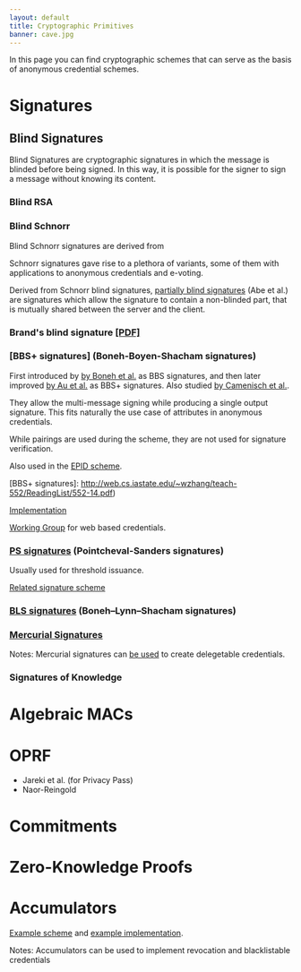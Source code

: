 ```yaml
---
layout: default
title: Cryptographic Primitives
banner: cave.jpg
---
```

In this page you can find cryptographic schemes that can serve as the basis of anonymous credential schemes.

# Signatures

## Blind Signatures

Blind Signatures are cryptographic signatures in which the message is blinded before being signed.
In this way, it is possible for the signer to sign a message without knowing its content.

### Blind RSA

### Blind Schnorr

Blind Schnorr signatures are derived from

Schnorr signatures gave rise to a plethora of variants, some of them with applications to anonymous credentials and e-voting.

Derived from Schnorr blind signatures, [partially blind signatures](https://www.iacr.org/archive/crypto2000/18800272/18800272.pdf) (Abe et al.) are signatures
 which allow the signature to contain a non-blinded part, that is mutually shared between the server and the client.

### Brand's blind signature [\[PDF\]](http://courses.csail.mit.edu/6.857/2009/handouts/untraceable.pdf)

### [BBS+ signatures] (Boneh-Boyen-Shacham signatures)

First introduced by [by Boneh et al.](http://crypto.stanford.edu/~dabo/papers/groupsigs.pdf)
as BBS signatures, and then later improved
[by Au et al.](http://web.cs.iastate.edu/~wzhang/teach-552/ReadingList/552-14.pdf)
as BBS+ signatures. Also studied [by Camenisch et al.](https://eprint.iacr.org/2016/663.pdf).

They allow the multi-message signing while producing a single output
signature. This fits naturally the use case of attributes in anonymous
credentials.

While pairings are used during the scheme, they are not used for signature
verification.

Also used in the [EPID scheme](https://eprint.iacr.org/2009/095.pdf).

[BBS+ signatures]: http://web.cs.iastate.edu/~wzhang/teach-552/ReadingList/552-14.pdf)


[Implementation](https://github.com/hyperledger/ursa/tree/master/libzmix/bbs)

[Working Group](https://w3c-ccg.github.io/ldp-bbs2020/) for web based credentials. 

### [PS signatures] (Pointcheval-Sanders signatures)

Usually used for threshold issuance.

[Related signature scheme](https://eprint.iacr.org/2020/016.pdf)

[PS signatures]: https://eprint.iacr.org/2015/525.pdf

### [BLS signatures] (Boneh–Lynn–Shacham signatures)

[BLS signatures]: https://www.iacr.org/archive/asiacrypt2001/22480516.pdf


### [Mercurial Signatures]

Notes: Mercurial signatures can [be used](https://eprint.iacr.org/2018/923.pdf) to create delegetable credentials.

[Mercurial Signatures]: https://eprint.iacr.org/2020/979

### Signatures of Knowledge

# Algebraic MACs

# OPRF

- Jareki et al. (for Privacy Pass)
- Naor-Reingold

# Commitments
# Zero-Knowledge Proofs



# Accumulators

[Example scheme](https://eprint.iacr.org/2020/777.pdf)
and [example implementation](https://github.com/mikelodder7/accumulator-rs).

Notes: Accumulators can be used to implement revocation and blacklistable credentials

